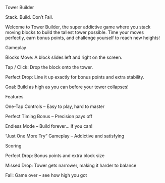 Tower Builder

Stack. Build. Don’t Fall.

Welcome to Tower Builder, the super addictive game where you stack moving blocks to build the tallest tower possible.
Time your moves perfectly, earn bonus points, and challenge yourself to reach new heights!

Gameplay

Blocks Move: A block slides left and right on the screen.

Tap / Click: Drop the block onto the tower.

Perfect Drop: Line it up exactly for bonus points and extra stability.

Goal: Build as high as you can before your tower collapses!

Features

One-Tap Controls – Easy to play, hard to master

Perfect Timing Bonus – Precision pays off

Endless Mode – Build forever... if you can!

“Just One More Try” Gameplay – Addictive and satisfying

Scoring

Perfect Drop: Bonus points and extra block size

Missed Drop: Tower gets narrower, making it harder to balance

Fall: Game over – see how high you got
